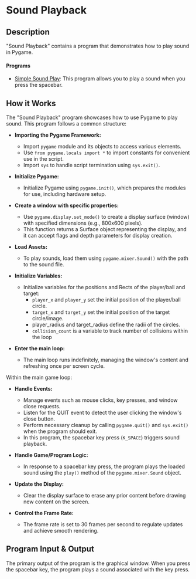 # Sound Playback

## Description

"Sound Playback" contains a program that demonstrates how to play sound in Pygame.

#### Programs

- [Simple Sound Play](sound_effect.py): This program allows you to play a sound when you press the spacebar.


## How it Works

The "Sound Playback" program showcases how to use Pygame to play sound. This program follows a common structure:

- **Importing the Pygame Framework:**
    - Import `pygame` module and its objects to access various elements.
    - Use `from pygame.locals import *` to import constants for convenient use in the script.
    - Import `sys` to handle script termination using `sys.exit()`.

- **Initialize Pygame:**
    - Initialize Pygame using `pygame.init()`, which prepares the modules for use, including hardware setup.

- **Create a window with specific properties:**
    - Use `pygame.display.set_mode()` to create a display surface (window) with specified dimensions (e.g., 800x600 pixels).
    - This function returns a Surface object representing the display, and it can accept flags and depth parameters for display creation.

- **Load Assets:**
    - To play sounds, load them using `pygame.mixer.Sound()` with the path to the sound file.

- **Initialize Variables:**
    - Initialize variables for the positions and Rects of the player/ball and target:
        - `player_x` and `player_y` set the initial position of the player/ball circle.
        - `target_x` and `target_y` set the initial position of the target circle/image.
        - player_radius and target_radius define the radii of the circles.
        - `collision_count` is a variable to track number of collisions within the loop

- **Enter the main loop:**
    - The main loop runs indefinitely, managing the window's content and refreshing once per screen cycle.

Within the main game loop:

- **Handle Events:**
    - Manage events such as mouse clicks, key presses, and window close requests.
    - Listen for the QUIT event to detect the user clicking the window's close button.
    - Perform necessary cleanup by calling `pygame.quit()` and `sys.exit()` when the program should exit.
    - In this program, the spacebar key press (`K_SPACE`) triggers sound playback.

- **Handle Game/Program Logic:**
    - In response to a spacebar key press, the program plays the loaded sound using the `play()` method of the `pygame.mixer.Sound` object.

- **Update the Display:**
    - Clear the display surface to erase any prior content before drawing new content on the screen.

- **Control the Frame Rate:**
    - The frame rate is set to 30 frames per second to regulate updates and achieve smooth rendering.


## Program Input & Output

The primary output of the program is the graphical window. When you press the spacebar key, the program plays a sound associated with the key press.
